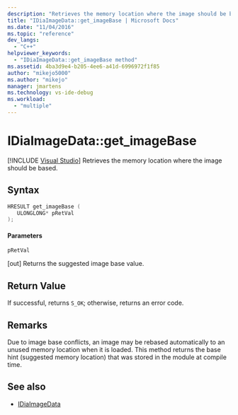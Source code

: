 ```yaml
---
description: "Retrieves the memory location where the image should be based."
title: "IDiaImageData::get_imageBase | Microsoft Docs"
ms.date: "11/04/2016"
ms.topic: "reference"
dev_langs:
  - "C++"
helpviewer_keywords:
  - "IDiaImageData::get_imageBase method"
ms.assetid: 4ba3d9e4-b205-4ee6-a41d-6996972f1f85
author: "mikejo5000"
ms.author: "mikejo"
manager: jmartens
ms.technology: vs-ide-debug
ms.workload:
  - "multiple"
---
```

# IDiaImageData::get_imageBase

 [!INCLUDE [Visual Studio](~/includes/applies-to-version/vs-windows-only.md)]
Retrieves the memory location where the image should be based.

## Syntax

```C++
HRESULT get_imageBase ( 
   ULONGLONG* pRetVal
);
```

#### Parameters
 `pRetVal`

[out] Returns the suggested image base value.

## Return Value
 If successful, returns `S_OK`; otherwise, returns an error code.

## Remarks
 Due to image base conflicts, an image may be rebased automatically to an unused memory location when it is loaded. This method returns the base hint (suggested memory location) that was stored in the module at compile time.

## See also
- [IDiaImageData](../../debugger/debug-interface-access/idiaimagedata.md)
